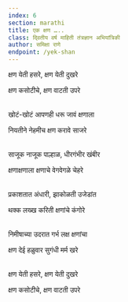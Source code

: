 ```yaml
---
index: 6
section: marathi
title: एक क्षण …..
class: दि्वतीय वर्ष माहिती तंत्रज्ञान अभियांत्रिकी
author: समिक्षा राणे
endpoint: /yek-shan
---
```


क्षण येती हसरे, क्षण येती दुखरे

क्षण कसोटीचे, क्षण वाटती उपरे<br><br>

खोटं-खोटं आपणही धरू जावं क्षणाला

नियतीने नेहमीच क्षण करावे साजरे<br><br>

साजूक नाजूक पाल्हाळ, धीरगंभीर खंबीर

क्षणाक्षणाला क्षणाचे वेगवेगळे चेहरे<br><br>

प्रकाशतात अंधारी, झाकोळती उजेडांत

थक्क लख्ख करिती क्षणांचे कंगोरे<br><br>

निमीषाच्या उदरात गर्भ लक्ष क्षणांचा

क्षण देई हळुवार सुगंधी मर्म खरे<br><br>

क्षण येती हसरे, क्षण येती दुखरे

क्षण कसोटीचे, क्षण वाटती उपरे<br><br>

